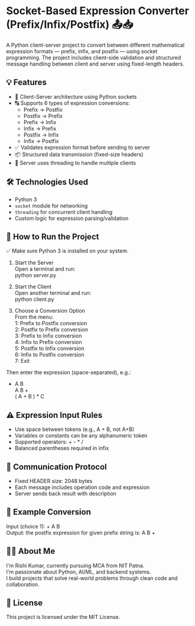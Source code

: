 # Socket-Based Expression Converter (Prefix/Infix/Postfix) 📤📥

A Python client-server project to convert between different mathematical expression formats — prefix, infix, and postfix — using socket programming. The project includes client-side validation and structured message handling between client and server using fixed-length headers.

## 💡 Features
- 🔗 Client-Server architecture using Python sockets  
- 🔠 Supports 6 types of expression conversions:  
  - Prefix → Postfix  
  - Postfix → Prefix  
  - Prefix → Infix  
  - Infix → Prefix  
  - Postfix → Infix  
  - Infix → Postfix  
- ✅ Validates expression format before sending to server  
- 📦 Structured data transmission (fixed-size headers)  
- 🔁 Server uses threading to handle multiple clients  

## 🛠️ Technologies Used
- Python 3  
- `socket` module for networking  
- `threading` for concurrent client handling  
- Custom logic for expression parsing/validation  

## 🚀 How to Run the Project  
✅ Make sure Python 3 is installed on your system.

1. Start the Server  
Open a terminal and run:  
python server.py

2. Start the Client  
Open another terminal and run:  
python client.py

3. Choose a Conversion Option  
From the menu:  
1: Prefix to Postfix conversion  
2: Postfix to Prefix conversion  
3: Prefix to Infix conversion  
4: Infix to Prefix conversion  
5: Postfix to Infix conversion  
6: Infix to Postfix conversion  
7: Exit  

Then enter the expression (space-separated), e.g.:  
+ A B  
A B +  
( A + B ) * C  

## ⚠️ Expression Input Rules
- Use space between tokens (e.g., A + B, not A+B)  
- Variables or constants can be any alphanumeric token  
- Supported operators: + - * /  
- Balanced parentheses required in infix  

## 🔐 Communication Protocol
- Fixed HEADER size: 2048 bytes  
- Each message includes operation code and expression  
- Server sends back result with description  

## 📌 Example Conversion  
Input (choice 1): + A B  
Output: the postfix expression for given prefix string is: A B +

## 👨‍💻 About Me
I'm Rishi Kumar, currently pursuing MCA from NIT Patna.  
I'm passionate about Python, AI/ML, and backend systems.  
I build projects that solve real-world problems through clean code and collaboration.

## 📄 License
This project is licensed under the MIT License.
